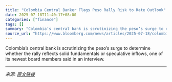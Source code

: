 ```yaml
---
title: "Colombia Central Banker Flags Peso Rally Risk to Rate Outlook"
date: 2025-07-18T11:40:17+08:00
categories: ["finance"]
tags: []
summary: "Colombia’s central bank is scrutinizing the peso’s surge to determine whether the rally reflects solid fundamentals or speculative inflows, one of its newest board members said in an interview."
source_url: "https://www.bloomberg.com/news/articles/2025-07-18/colombia-central-banker-flags-peso-rally-risk-to-rate-outlook"
---
```


Colombia’s central bank is scrutinizing the peso’s surge to determine whether the rally reflects solid fundamentals or speculative inflows, one of its newest board members said in an interview.

---

*来源: [原文链接](https://www.bloomberg.com/news/articles/2025-07-18/colombia-central-banker-flags-peso-rally-risk-to-rate-outlook)*

